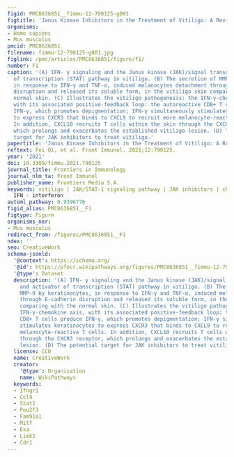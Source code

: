 ```yaml
---
figid: PMC8636851__fimmu-12-790125-g001
figtitle: 'Janus Kinase Inhibitors in the Treatment of Vitiligo: A Review'
organisms:
- Homo sapiens
- Mus musculus
pmcid: PMC8636851
filename: fimmu-12-790125-g001.jpg
figlink: /pmc/articles/PMC8636851/figure/f1/
number: F1
caption: '(A) IFN- γ signaling and the Janus kinase (JAK)/signal transducer and activator
  of transcription (STAT) pathway in vitiligo. (B) The secretion of MMP-9 by keratinocytes,
  in response to IFN-γ and TNF-α, induced melanocytes detachment through E-cadherin
  disruption and released its soluble form, in the vitiligo skin comparing with the
  normal skin. (C) Illustrates the vitiligo pathogenesis: the IFN-γ-chemokine axis,
  with its associated positive-feedback loop: the autoreactive CD8+ T cells produce
  IFN-γ, which promotes depigmentation; IFN-γ simultaneously stimulates keratinocytes
  to express CXCR3 that binds to CXCL9 to recruit more melanocyte-reactive T cells.
  In addition, CXCL10 recruits T cells within the skin through the CXCR3 receptor,
  which prolongs and exacerbates the established vitiligo lesion. (D) The potential
  target for JAK inhibitors to treat vitiligo.'
papertitle: 'Janus Kinase Inhibitors in the Treatment of Vitiligo: A Review.'
reftext: Fei Qi, et al. Front Immunol. 2021;12:790125.
year: '2021'
doi: 10.3389/fimmu.2021.790125
journal_title: Frontiers in Immunology
journal_nlm_ta: Front Immunol
publisher_name: Frontiers Media S.A.
keywords: vitiligo | JAK/STAT-1 signaling pathway | JAK inhibitors | chemokines |
  IFN - interferon
automl_pathway: 0.9396776
figid_alias: PMC8636851__F1
figtype: Figure
organisms_ner:
- Mus musculus
redirect_from: /figures/PMC8636851__F1
ndex: ''
seo: CreativeWork
schema-jsonld:
  '@context': https://schema.org/
  '@id': https://pfocr.wikipathways.org/figures/PMC8636851__fimmu-12-790125-g001.html
  '@type': Dataset
  description: '(A) IFN- γ signaling and the Janus kinase (JAK)/signal transducer
    and activator of transcription (STAT) pathway in vitiligo. (B) The secretion of
    MMP-9 by keratinocytes, in response to IFN-γ and TNF-α, induced melanocytes detachment
    through E-cadherin disruption and released its soluble form, in the vitiligo skin
    comparing with the normal skin. (C) Illustrates the vitiligo pathogenesis: the
    IFN-γ-chemokine axis, with its associated positive-feedback loop: the autoreactive
    CD8+ T cells produce IFN-γ, which promotes depigmentation; IFN-γ simultaneously
    stimulates keratinocytes to express CXCR3 that binds to CXCL9 to recruit more
    melanocyte-reactive T cells. In addition, CXCL10 recruits T cells within the skin
    through the CXCR3 receptor, which prolongs and exacerbates the established vitiligo
    lesion. (D) The potential target for JAK inhibitors to treat vitiligo.'
  license: CC0
  name: CreativeWork
  creator:
    '@type': Organization
    name: WikiPathways
  keywords:
  - Ifngr1
  - Ccl9
  - Stat1
  - Pou2f3
  - Fam91a1
  - Mitf
  - Exa
  - Limk2
  - Cdr1
---
```

